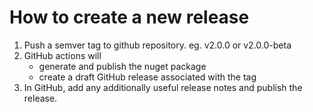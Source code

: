 ﻿# How to create a new release

1. Push a semver tag to github repository. eg. v2.0.0 or v2.0.0-beta
1. GitHub actions will 
   - generate and publish the nuget package 
   - create a draft GitHub release associated with the tag
1. In GitHub, add any additionally useful release notes and publish the release.